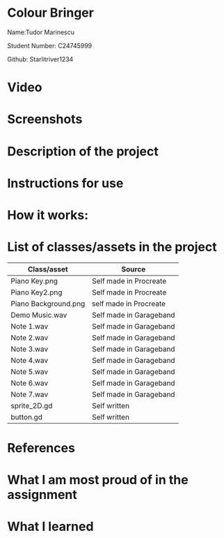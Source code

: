 # Colour Bringer


Name:Tudor Marinescu

Student Number: C24745999

Github: Starlitriver1234

# Video



# Screenshots



# Description of the project



# Instructions for use



# How it works:



# List of classes/assets in the project


| Class/asset | Source |
|-----------|-----------|
| Piano Key.png | Self made in Procreate |
| Piano Key2.png | Self made in Procreate |
| Piano Background.png | self made in Procreate |
| Demo Music.wav | Self made in Garageband |
| Note 1.wav | Self made in Garageband |
| Note 2.wav | Self made in Garageband |
| Note 3.wav | Self made in Garageband |
| Note 4.wav | Self made in Garageband |
| Note 5.wav | Self made in Garageband |
| Note 6.wav | Self made in Garageband |
| Note 7.wav | Self made in Garageband |
| sprite_2D.gd | Self written |
| button.gd | Self written |


# References


# What I am most proud of in the assignment




# What I learned

